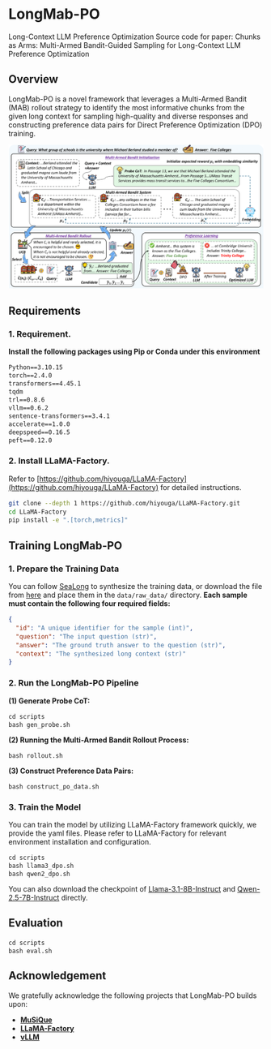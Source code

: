 # LongMab-PO
Long-Context LLM Preference Optimization
Source code for paper: Chunks as Arms: Multi-Armed Bandit-Guided Sampling for Long-Context LLM Preference Optimization
## Overview
LongMab-PO is a novel framework that leverages a Multi-Armed Bandit (MAB) rollout strategy to identify the most informative chunks from the given long context for sampling high-quality and diverse responses and constructing preference data pairs for Direct Preference Optimization (DPO) training.

![](fig/main.png)

## Requirements

### 1. Requirement.
**Install the following packages using Pip or Conda under this environment**

```
Python==3.10.15
torch==2.4.0
transformers==4.45.1
tqdm
trl==0.8.6
vllm==0.6.2
sentence-transformers==3.4.1
accelerate==1.0.0
deepspeed==0.16.5
peft==0.12.0
```

### 2. Install LLaMA-Factory.
Refer to [https://github.com/hiyouga/LLaMA-Factory](https://github.com/hiyouga/LLaMA-Factory) for detailed instructions.

```bash
git clone --depth 1 https://github.com/hiyouga/LLaMA-Factory.git
cd LLaMA-Factory
pip install -e ".[torch,metrics]"
```

## Training LongMab-PO

### 1. Prepare the Training Data
You can follow [SeaLong](https://github.com/SihengLi99/SEALONG/tree/main) to synthesize the training data, or download the file from [here](https://drive.google.com/drive/folders/1Mgqx54ZarGC5UR4CL4uRaoMBTq3VQKOf) and place them in the `data/raw_data/` directory.
 **Each sample must contain the following four required fields:**

```json
{
  "id": "A unique identifier for the sample (int)",
  "question": "The input question (str)",
  "answer": "The ground truth answer to the question (str)",
  "context": "The synthesized long context (str)"
}     
```

### 2. Run the LongMab-PO Pipeline
**(1) Generate Probe CoT:**
```
cd scripts
bash gen_probe.sh
```
**(2) Running the Multi-Armed Bandit Rollout Process:**
```
bash rollout.sh
```
**(3) Construct Preference Data Pairs:**
```
bash construct_po_data.sh
```

### 3. Train the Model
You can train the model by utilizing LLaMA-Factory framework quickly, we provide the yaml files. Please refer to LLaMA-Factory for relevant environment installation and configuration.
```
cd scripts
bash llama3_dpo.sh
bash qwen2_dpo.sh
```
You can also download the checkpoint of [Llama-3.1-8B-Instruct](https://huggingface.co/rocketduan/Llama-3.1-8B-Instruct-LongMab-PO) and [Qwen-2.5-7B-Instruct](https://huggingface.co/rocketduan/Qwen-2.5-7B-Instruct-LongMab-PO) directly.

## Evaluation
```
cd scripts
bash eval.sh
```

## Acknowledgement
We gratefully acknowledge the following projects that LongMab-PO builds upon:
- [**MuSiQue**](https://github.com/StonyBrookNLP/musique)
- [**LLaMA-Factory**](https://github.com/hiyouga/LLaMA-Factory)
- [**vLLM**](https://github.com/vllm-project/vllm)
